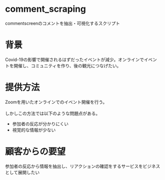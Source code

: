 # comment_scraping
commentscreenのコメントを抽出・可視化するスクリプト<BR>  

# 背景
Covid-19の影響で開催されるはずだったイベントが減少。オンラインでイベントを開催し、コミュニティを作り、後の観光につなげたい。<BR>  

# 提供方法
Zoomを用いたオンラインでのイベント開催を行う。<BR>  
しかしこの方法では以下のような問題点がある。<BR>  
* 参加者の反応が分かりにくい
* 視覚的な情報が少ない

# 顧客からの要望
参加者の反応から情報を抽出し、リアクションの確認をするサービスをビジネスとして展開したい<BR>  

